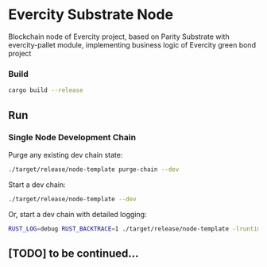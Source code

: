 # Evercity Substrate Node

Blockchain node of Evercity project, based on Parity Substrate with evercity-pallet module, implementing business logic of Evercity green bond project

### Build

```bash
cargo build --release
```

## Run

### Single Node Development Chain

Purge any existing dev chain state:

```bash
./target/release/node-template purge-chain --dev
```

Start a dev chain:

```bash
./target/release/node-template --dev
```

Or, start a dev chain with detailed logging:

```bash
RUST_LOG=debug RUST_BACKTRACE=1 ./target/release/node-template -lruntime=debug --dev
```

## [TODO] to be continued...

